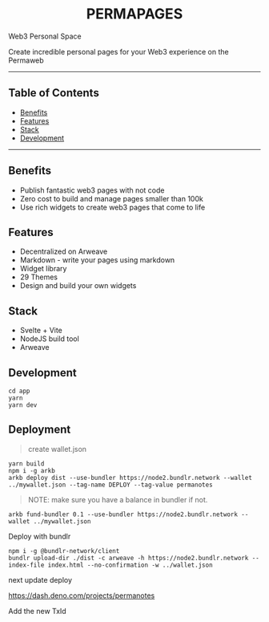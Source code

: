<h1 align="center">PERMAPAGES</h1>
<p>Web3 Personal Space</p>
<p>Create incredible personal pages for your Web3 experience on the Permaweb</p>

---

## Table of Contents

- [Benefits](#benefits)
- [Features](#features)
- [Stack](#stack)
- [Development](#development)

---

## Benefits

- Publish fantastic web3 pages with not code
- Zero cost to build and manage pages smaller than 100k
- Use rich widgets to create web3 pages that come to life

## Features

* Decentralized on Arweave
* Markdown - write your pages using markdown
* Widget library 
* 29 Themes
* Design and build your own widgets

## Stack

* Svelte + Vite
* NodeJS build tool
* Arweave

## Development

```
cd app
yarn
yarn dev
```

## Deployment

> create wallet.json

```
yarn build
npm i -g arkb
arkb deploy dist --use-bundler https://node2.bundlr.network --wallet ../mywallet.json --tag-name DEPLOY --tag-value permanotes
```

> NOTE: make sure you have a balance in bundler if not.

```
arkb fund-bundler 0.1 --use-bundler https://node2.bundlr.network --wallet ../mywallet.json
```

Deploy with bundlr

```
npm i -g @bundlr-network/client
bundlr upload-dir ./dist -c arweave -h https://node2.bundlr.network --index-file index.html --no-confirmation -w ../wallet.json 
```


next update deploy

https://dash.deno.com/projects/permanotes

Add the new TxId

